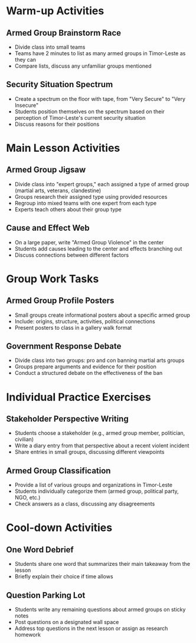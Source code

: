 # Warm-up Activities

## Armed Group Brainstorm Race
- Divide class into small teams
- Teams have 2 minutes to list as many armed groups in Timor-Leste as they can
- Compare lists, discuss any unfamiliar groups mentioned

## Security Situation Spectrum
- Create a spectrum on the floor with tape, from "Very Secure" to "Very Insecure"
- Students position themselves on the spectrum based on their perception of Timor-Leste's current security situation
- Discuss reasons for their positions

# Main Lesson Activities

## Armed Group Jigsaw
- Divide class into "expert groups," each assigned a type of armed group (martial arts, veterans, clandestine)
- Groups research their assigned type using provided resources
- Regroup into mixed teams with one expert from each type
- Experts teach others about their group type

## Cause and Effect Web
- On a large paper, write "Armed Group Violence" in the center
- Students add causes leading to the center and effects branching out
- Discuss connections between different factors

# Group Work Tasks

## Armed Group Profile Posters
- Small groups create informational posters about a specific armed group
- Include: origins, structure, activities, political connections
- Present posters to class in a gallery walk format

## Government Response Debate
- Divide class into two groups: pro and con banning martial arts groups
- Groups prepare arguments and evidence for their position
- Conduct a structured debate on the effectiveness of the ban

# Individual Practice Exercises

## Stakeholder Perspective Writing
- Students choose a stakeholder (e.g., armed group member, politician, civilian)
- Write a diary entry from that perspective about a recent violent incident
- Share entries in small groups, discussing different viewpoints

## Armed Group Classification
- Provide a list of various groups and organizations in Timor-Leste
- Students individually categorize them (armed group, political party, NGO, etc.)
- Check answers as a class, discussing any disagreements

# Cool-down Activities

## One Word Debrief
- Students share one word that summarizes their main takeaway from the lesson
- Briefly explain their choice if time allows

## Question Parking Lot
- Students write any remaining questions about armed groups on sticky notes
- Post questions on a designated wall space
- Address top questions in the next lesson or assign as research homework